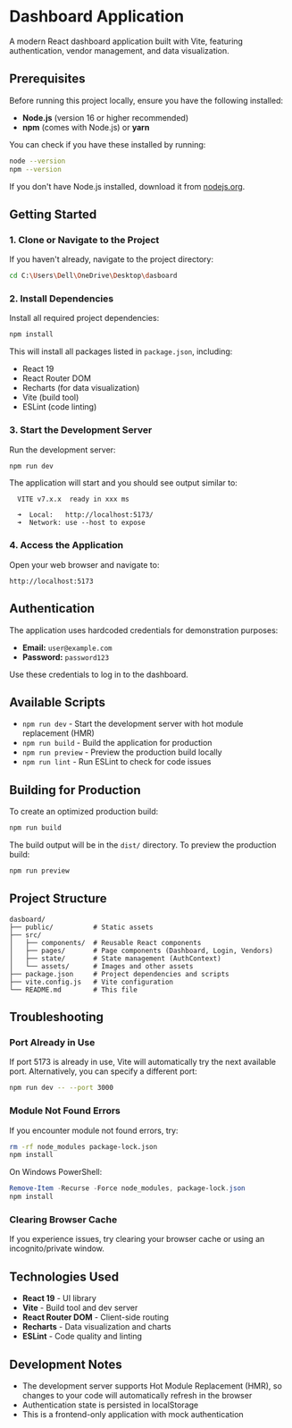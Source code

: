 # Dashboard Application

A modern React dashboard application built with Vite, featuring authentication, vendor management, and data visualization.

## Prerequisites

Before running this project locally, ensure you have the following installed:

- **Node.js** (version 16 or higher recommended)
- **npm** (comes with Node.js) or **yarn**

You can check if you have these installed by running:
```bash
node --version
npm --version
```

If you don't have Node.js installed, download it from [nodejs.org](https://nodejs.org/).

## Getting Started

### 1. Clone or Navigate to the Project

If you haven't already, navigate to the project directory:
```bash
cd C:\Users\Dell\OneDrive\Desktop\dasboard
```

### 2. Install Dependencies

Install all required project dependencies:
```bash
npm install
```

This will install all packages listed in `package.json`, including:
- React 19
- React Router DOM
- Recharts (for data visualization)
- Vite (build tool)
- ESLint (code linting)

### 3. Start the Development Server

Run the development server:
```bash
npm run dev
```

The application will start and you should see output similar to:
```
  VITE v7.x.x  ready in xxx ms

  ➜  Local:   http://localhost:5173/
  ➜  Network: use --host to expose
```

### 4. Access the Application

Open your web browser and navigate to:
```
http://localhost:5173
```

## Authentication

The application uses hardcoded credentials for demonstration purposes:

- **Email:** `user@example.com`
- **Password:** `password123`

Use these credentials to log in to the dashboard.

## Available Scripts

- `npm run dev` - Start the development server with hot module replacement (HMR)
- `npm run build` - Build the application for production
- `npm run preview` - Preview the production build locally
- `npm run lint` - Run ESLint to check for code issues

## Building for Production

To create an optimized production build:

```bash
npm run build
```

The build output will be in the `dist/` directory. To preview the production build:

```bash
npm run preview
```

## Project Structure

```
dasboard/
├── public/          # Static assets
├── src/
│   ├── components/  # Reusable React components
│   ├── pages/       # Page components (Dashboard, Login, Vendors)
│   ├── state/       # State management (AuthContext)
│   └── assets/      # Images and other assets
├── package.json     # Project dependencies and scripts
├── vite.config.js   # Vite configuration
└── README.md        # This file
```

## Troubleshooting

### Port Already in Use

If port 5173 is already in use, Vite will automatically try the next available port. Alternatively, you can specify a different port:

```bash
npm run dev -- --port 3000
```

### Module Not Found Errors

If you encounter module not found errors, try:
```bash
rm -rf node_modules package-lock.json
npm install
```

On Windows PowerShell:
```powershell
Remove-Item -Recurse -Force node_modules, package-lock.json
npm install
```

### Clearing Browser Cache

If you experience issues, try clearing your browser cache or using an incognito/private window.

## Technologies Used

- **React 19** - UI library
- **Vite** - Build tool and dev server
- **React Router DOM** - Client-side routing
- **Recharts** - Data visualization and charts
- **ESLint** - Code quality and linting

## Development Notes

- The development server supports Hot Module Replacement (HMR), so changes to your code will automatically refresh in the browser
- Authentication state is persisted in localStorage
- This is a frontend-only application with mock authentication
